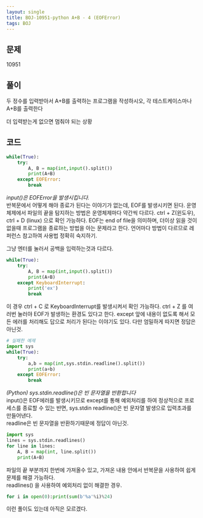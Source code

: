 ```yaml
---
layout: single
title: BOJ-10951-python A+B - 4 (EOFError)
tags: BOJ
---
```


## 문제  
10951
  
## 풀이  
두 정수를 입력받아서 A+B를 출력하는 프로그램을 작성하시오,
각 테스트케이스마나 A+B를 출력한다

더 입력받는게 없으면 멈춰야 되는 상황

## 코드  

```python
while(True):
    try:
        A, B = map(int,input().split())
        print(A+B)
    except EOFError:
        break
```

_input()은 EOFError을 발생시킵니다._  
반복문에서 어떻게 해야 종료가 된다는 이야기가 없는데, EOF를 발생시키면 된다. 운영체제에서 파일의 끝을 탐지하는 방법은 운영체제마다 약간씩 다르다. ctrl + Z(윈도우), ctrl + D (linux) 으로 확인 가능하다. 
EOF는 end of file을 의미하며, 더이상 읽을 것이 없을때 프로그램을 종료하는 방법을 아는 문제라고 한다. 언어마다 방법이 다르므로 레퍼런스 참고하여 사용법 정확히 숙지하기.
  
그냥 엔터를 눌러서 공백을 입력하는것과 다르다.

```python
while(True):
    try:
        A, B = map(int,input().split())
        print(A+B)
    except KeyboardInterrupt:
        print('ex')
        break
```
이 경우 ctrl + C 로 KeyboardInterrupt를 발생시켜서 확인 가능하다. ctrl + Z 를 여러번 눌러야 EOF가 발생하는 환경도 있다고 한다. except 앞에 내용이 없도록 해서 모든 에러를 처리해도 답으로 처리가 된다는 이야기도 있다. 다만 엄밀하게 따지면 정답은 아닌것.


```python
# 실패한 예제
import sys
while(True):
    try:
        a,b = map(int,sys.stdin.readline().split())
        print(a+b)
    except EOFError:
        break
```

_(Python) sys.stdin.readline()은 빈 문자열을 반환합니다_  
input()은 EOF에러를 발생시키므로 except를 통해 예외처리를 하여 정상적으로 프로세스를 종료할 수 있는 반면, sys.stdin readline()은 빈 문자열 발생으로 입력초과를 만들어낸다.  
readline은 빈 문자열을 반환하기때문에 정답이 아닌것.


```python
import sys
lines = sys.stdin.readlines()
for line in lines:
    A, B = map(int, line.split())
    print(A+B)
```
파일의 끝 부분까지 한번에 가져올수 있고, 가져온 내용 안에서 반복문을 사용하여 쉽게 문제를 해결 가능하다.  
readlines() 을 사용하여 예외처리 없이 해결한 경우.


```python
for i in open(0):print(sum(b'%a'%i)%24)
```
이런 풀이도 있는데 아직은 모르겠다.